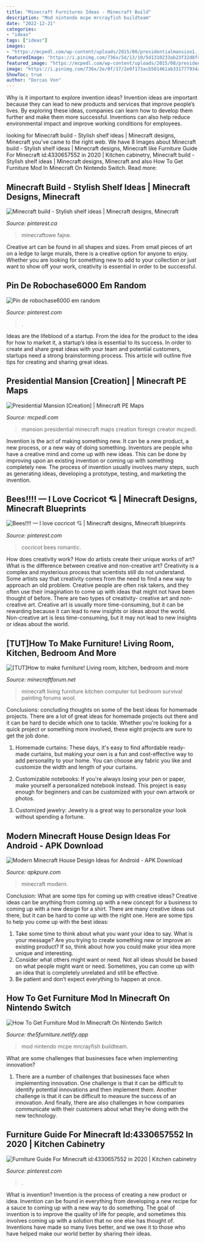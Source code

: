 ```yaml
---
title: "Minecraft Furnitures Ideas - Minecraft Build"
description: "Mod nintendo mcpe mrcrayfish buildteam"
date: "2022-12-21"
categories:
- "ideas"
tags: ["ideas"]
images:
- "https://mcpedl.com/wp-content/uploads/2015/08/presidentialmansion1.jpg"
featuredImage: "https://i.pinimg.com/736x/5d/13/10/5d1310233ab23f32d8f4ac8a33b7c78d.jpg"
featured_image: "https://mcpedl.com/wp-content/uploads/2015/08/presidentialmansion1.jpg"
image: "https://i.pinimg.com/736x/2e/0f/17/2e0f173acb581461ab331777934a4fa5.jpg"
ShowToc: true
author: "Dorcas Von"
---
```



Why is it important to explore invention ideas?
Invention ideas are important because they can lead to new products and services that improve people’s lives. By exploring these ideas, companies can learn how to develop them further and make them more successful. Inventions can also help reduce environmental impact and improve working conditions for employees.

	

		
looking for Minecraft build - Stylish shelf ideas | Minecraft designs, Minecraft you've came to the right web. We have 8 Images about Minecraft build - Stylish shelf ideas | Minecraft designs, Minecraft like Furniture Guide For Minecraft id:4330657552 in 2020 | Kitchen cabinetry, Minecraft build - Stylish shelf ideas | Minecraft designs, Minecraft and also How To Get Furniture Mod In Minecraft On Nintendo Switch. Read more:
		
    
## Minecraft Build - Stylish Shelf Ideas | Minecraft Designs, Minecraft

<img loading=lazy src="https://i.pinimg.com/736x/f7/c6/79/f7c67920c557cfe5f265f060863c5772.jpg" onerror="this.onerror=null;this.src='https://tse2.mm.bing.net/th?id=OIP.kfB-gTBLa7wpEjcZjXUXfQHaGU&amp;pid=15.1';" alt="Minecraft build - Stylish shelf ideas | Minecraft designs, Minecraft">

_Source: pinterest.ca_

>minecraftowe fajne. 

	

Creative art can be found in all shapes and sizes. From small pieces of art on a ledge to large murals, there is a creative option for anyone to enjoy. Whether you are looking for something new to add to your collection or just want to show off your work, creativity is essential in order to be successful.

    
## Pin De Robochase6000 Em Random

<img loading=lazy src="https://i.pinimg.com/originals/17/6a/7a/176a7a9cde8520f0ba3fb766f8d86f43.png" onerror="this.onerror=null;this.src='https://tse2.mm.bing.net/th?id=OIP._I2zWkyrLbHSD04cszst5wHaEo&amp;pid=15.1';" alt="Pin de robochase6000 em random">

_Source: pinterest.com_

>. 

	

Ideas are the lifeblood of a startup. From the idea for the product to the idea for how to market it, a startup’s idea is essential to its success. In order to create and share great ideas with your team and potential customers, startups need a strong brainstorming process. This article will outline five tips for creating and sharing great ideas.

    
## Presidential Mansion [Creation] | Minecraft PE Maps

<img loading=lazy src="https://mcpedl.com/wp-content/uploads/2015/08/presidentialmansion1.jpg" onerror="this.onerror=null;this.src='https://tse2.mm.bing.net/th?id=OIP.Nd0Iv9a_vwbSxA05Kms1IwHaFN&amp;pid=15.1';" alt="Presidential Mansion [Creation] | Minecraft PE Maps">

_Source: mcpedl.com_

>mansion presidential minecraft maps creation foreign creator mcpedl. 

	

Invention is the act of making something new. It can be a new product, a new process, or a new way of doing something. Inventors are people who have a creative mind and come up with new ideas. This can be done by improving upon an existing invention or coming up with something completely new. The process of invention usually involves many steps, such as generating ideas, developing a prototype, testing, and marketing the invention.

    
## Bees!!!! — I Love Cocricot 💘 | Minecraft Designs, Minecraft Blueprints

<img loading=lazy src="https://i.pinimg.com/736x/5d/13/10/5d1310233ab23f32d8f4ac8a33b7c78d.jpg" onerror="this.onerror=null;this.src='https://tse3.mm.bing.net/th?id=OIP.aYLfDKn0bCrdyta6VLu-FAHaEp&amp;pid=15.1';" alt="Bees!!!! — I love cocricot 💘 | Minecraft designs, Minecraft blueprints">

_Source: pinterest.com_

>cocricot bees romantic. 

	

How does creativity work? How do artists create their unique works of art? What is the difference between creative and non-creative art?
Creativity is a complex and mysterious process that scientists still do not understand. Some artists say that creativity comes from the need to find a new way to approach an old problem. Creative people are often risk takers, and they often use their imagination to come up with ideas that might not have been thought of before. There are two types of creativity- creative art and non-creative art. Creative art is usually more time-consuming, but it can be rewarding because it can lead to new insights or ideas about the world. Non-creative art is less time-consuming, but it may not lead to new insights or ideas about the world.

    
## [TUT]How To Make Furniture! Living Room, Kitchen, Bedroom And More

<img loading=lazy src="http://i.imgur.com/V1Xgn.png" onerror="this.onerror=null;this.src='https://tse1.mm.bing.net/th?id=OIP.GmsYLYy8Y46oY4VuXELuCQHaD5&amp;pid=15.1';" alt="[TUT]How to make furniture! Living room, kitchen, bedroom and more">

_Source: minecraftforum.net_

>minecraft living furniture kitchen computer tut bedroom survival painting forums wool. 

	

Conclusions: concluding thoughts on some of the best ideas for homemade projects.
There are a lot of great ideas for homemade projects out there and it can be hard to decide which one to tackle. Whether you're looking for a quick project or something more involved, these eight projects are sure to get the job done. 
1. Homemade curtains: These days, it's easy to find affordable ready-made curtains, but making your own is a fun and cost-effective way to add personality to your home. You can choose any fabric you like and customize the width and length of your curtains.

2. Customizable notebooks: If you're always losing your pen or paper, make yourself a personalized notebook instead. This project is easy enough for beginners and can be customized with your own artwork or photos.

3. Customized jewelry: Jewelry is a great way to personalize your look without spending a fortune.

    
## Modern Minecraft House Design Ideas For Android - APK Download

<img loading=lazy src="https://image.winudf.com/v2/image/Y29tLmlkZWFwcG1lZGlhLm1vZGVybi5taW5lY3JhZnQuaG91c2VfZGVzaWduX2lkZWFzX3NjcmVlbl80XzE1MTg0NzMzMjhfMDY3/screen-4.jpg?fakeurl=1&amp;type=.jpg" onerror="this.onerror=null;this.src='https://tse2.mm.bing.net/th?id=OIP.9_0CeHlIH67zy2WgRNMWNAHaNL&amp;pid=15.1';" alt="Modern Minecraft House Design Ideas for Android - APK Download">

_Source: apkpure.com_

>minecraft modern. 

	

Conclusion: What are some tips for coming up with creative ideas?
Creative ideas can be anything from coming up with a new concept for a business to coming up with a new design for a shirt. There are many creative ideas out there, but it can be hard to come up with the right one. Here are some tips to help you come up with the best ideas: 
1) Take some time to think about what you want your idea to say. What is your message? Are you trying to create something new or improve an existing product? If so, think about how you could make your idea more unique and interesting. 
2) Consider what others might want or need. Not all ideas should be based on what people might want or need. Sometimes, you can come up with an idea that is completely unrelated and still be effective. 
3) Be patient and don’t expect everything to happen at once.

    
## How To Get Furniture Mod In Minecraft On Nintendo Switch

<img loading=lazy src="https://images.spark-squared.com/projects/furniture-mod/furniture-mod-modern-interior-office-meeting-room-screenshot-1920.jpg" onerror="this.onerror=null;this.src='https://tse2.mm.bing.net/th?id=OIP.1afiY91GwFSV9As0xZ9YiQHaEK&amp;pid=15.1';" alt="How To Get Furniture Mod In Minecraft On Nintendo Switch">

_Source: the5furniture.netlify.app_

>mod nintendo mcpe mrcrayfish buildteam. 

	

What are some challenges that businesses face when implementing innovation?
1. There are a number of challenges that businesses face when implementing innovation. One challenge is that it can be difficult to identify potential innovations and then implement them. Another challenge is that it can be difficult to measure the success of an innovation. And finally, there are also challenges in how companies communicate with their customers about what they’re doing with the new technology.

    
## Furniture Guide For Minecraft Id:4330657552 In 2020 | Kitchen Cabinetry

<img loading=lazy src="https://i.pinimg.com/736x/2e/0f/17/2e0f173acb581461ab331777934a4fa5.jpg" onerror="this.onerror=null;this.src='https://tse1.mm.bing.net/th?id=OIP.TeqV-__QkZOJYpNDoailzAHaLH&amp;pid=15.1';" alt="Furniture Guide For Minecraft id:4330657552 in 2020 | Kitchen cabinetry">

_Source: pinterest.com_

>. 

	

What is invention?
Invention is the process of creating a new product or idea. Invention can be found in everything from developing a new recipe for a sauce to coming up with a new way to do something. The goal of invention is to improve the quality of life for people, and sometimes this involves coming up with a solution that no one else has thought of. Inventions have made so many lives better, and we owe it to those who have helped make our world better by sharing their ideas.


